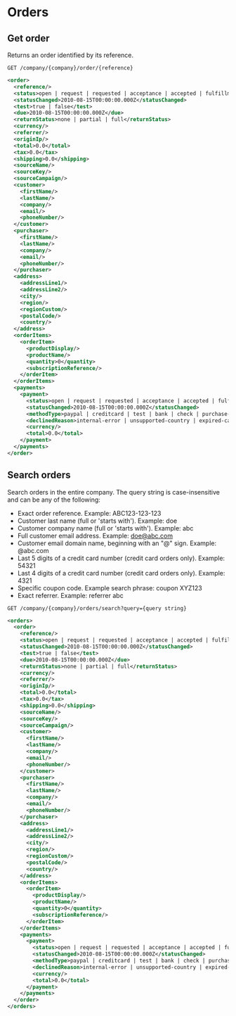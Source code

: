 Orders
======

Get order
---------

Returns an order identified by its reference.

`GET /company/{company}/order/{reference}`

``` xml
<order>
  <reference/>
  <status>open | request | requested | acceptance | accepted | fulfillment | fulfilled | completion | completed | canceled | failed</status>
  <statusChanged>2010-08-15T00:00:00.000Z</statusChanged>
  <test>true | false</test>
  <due>2010-08-15T00:00:00.000Z</due>
  <returnStatus>none | partial | full</returnStatus>
  <currency/>
  <referrer/>
  <originIp/>
  <total>0.0</total>
  <tax>0.0</tax>
  <shipping>0.0</shipping>
  <sourceName/>
  <sourceKey/>
  <sourceCampaign/>
  <customer>
    <firstName/>
    <lastName/>
    <company/>
    <email/>
    <phoneNumber/>
  </customer>
  <purchaser>
    <firstName/>
    <lastName/>
    <company/>
    <email/>
    <phoneNumber/>
  </purchaser>
  <address>
    <addressLine1/>
    <addressLine2/>
    <city/>
    <region/>
    <regionCustom/>
    <postalCode/>
    <country/>
  </address>
  <orderItems>
    <orderItem>
      <productDisplay/>
      <productName/>
      <quantity>0</quantity>
      <subscriptionReference/>
    </orderItem>
  </orderItems>
  <payments>
    <payment>
      <status>open | request | requested | acceptance | accepted | fulfillment | fulfilled | completion | completed | canceled | failed</status>
      <statusChanged>2010-08-15T00:00:00.000Z</statusChanged>
      <methodType>paypal | creditcard | test | bank | check | purchase-order | free</methodType>
      <declinedReason>internal-error | unsupported-country | expired-card | declined | risk | processor-risk | connection | unknown | cc-address-verification | cc-cvv | voice-auth</declinedReason>
      <currency/>
      <total>0.0</total>
    </payment>
  </payments>
</order>
```

Search orders
-------------

Search orders in the entire company.  The query string is case-insensitive and can be any of the following:
  * Exact order reference.  Example: ABC123-123-123
  * Customer last name (full or 'starts with'). Example: doe
  * Customer company name (full or 'starts with'). Example: abc
  * Full customer email address.  Example: doe@abc.com
  * Customer email domain name, beginning with an "@" sign.  Example: @abc.com
  * Last 5 digits of a credit card number (credit card orders only).  Example: 54321
  * Last 4 digits of a credit card number (credit card orders only).  Example: 4321
  * Specific coupon code.  Example search phrase: coupon XYZ123
  * Exact referrer.  Example: referrer abc

`GET /company/{company}/orders/search?query={query string}`

``` xml
<orders>
  <order>
    <reference/>
    <status>open | request | requested | acceptance | accepted | fulfillment | fulfilled | completion | completed | canceled | failed</status>
    <statusChanged>2010-08-15T00:00:00.000Z</statusChanged>
    <test>true | false</test>
    <due>2010-08-15T00:00:00.000Z</due>
    <returnStatus>none | partial | full</returnStatus>
    <currency/>
    <referrer/>
    <originIp/>
    <total>0.0</total>
    <tax>0.0</tax>
    <shipping>0.0</shipping>
    <sourceName/>
    <sourceKey/>
    <sourceCampaign/>
    <customer>
      <firstName/>
      <lastName/>
      <company/>
      <email/>
      <phoneNumber/>
    </customer>
    <purchaser>
      <firstName/>
      <lastName/>
      <company/>
      <email/>
      <phoneNumber/>
    </purchaser>
    <address>
      <addressLine1/>
      <addressLine2/>
      <city/>
      <region/>
      <regionCustom/>
      <postalCode/>
      <country/>
    </address>
    <orderItems>
      <orderItem>
        <productDisplay/>
        <productName/>
        <quantity>0</quantity>
        <subscriptionReference/>
      </orderItem>
    </orderItems>
    <payments>
      <payment>
        <status>open | request | requested | acceptance | accepted | fulfillment | fulfilled | completion | completed | canceled | failed</status>
        <statusChanged>2010-08-15T00:00:00.000Z</statusChanged>
        <methodType>paypal | creditcard | test | bank | check | purchase-order | free</methodType>
        <declinedReason>internal-error | unsupported-country | expired-card | declined | risk | processor-risk | connection | unknown | cc-address-verification | cc-cvv | voice-auth</declinedReason>
        <currency/>
        <total>0.0</total>
      </payment>
    </payments>
  </order>
</orders>
```

